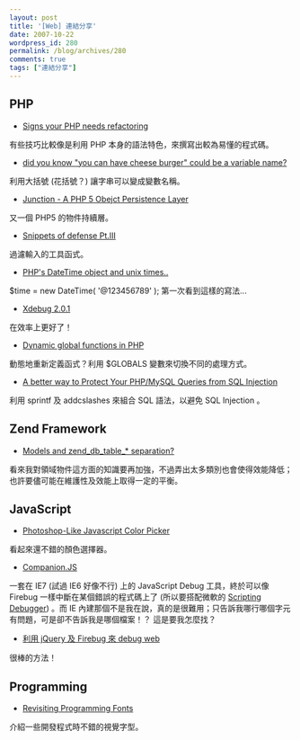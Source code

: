 ```yaml
---
layout: post
title: '[Web] 連結分享'
date: 2007-10-22
wordpress_id: 280
permalink: /blog/archives/280
comments: true
tags: ["連結分享"]
---
```


<!--more-->

## PHP

* [Signs your PHP needs refactoring](http://www.soledadpenades.com/2007/06/05/signs-your-php-needs-refactoring/)

有些技巧比較像是利用 PHP 本身的語法特色，來撰寫出較為易懂的程式碼。

* [did you know "you can have cheese burger" could be a variable name?](http://hasin.wordpress.com/2007/10/20/did-you-know-you-can-have-cheese-burger-could-be-a-variable-name/)

利用大括號 (花括號？) 讓字串可以變成變數名稱。

* [Junction - A PHP 5 Obejct Persistence Layer](http://www.webappers.com/2007/10/20/junction-a-php-5-obejct-persistence-layer/) 

又一個 PHP5 的物件持續層。

* [Snippets of defense Pt.III](http://www.gnucitizen.org/blog/snippets-of-defense-ptiii)

過濾輸入的工具函式。

* [PHP's DateTime object and unix times..](http://www.rooftopsolutions.nl/article/152)

$time = new DateTime( '@123456789' ); 第一次看到這樣的寫法... 

* [Xdebug 2.0.1](http://derickrethans.nl/xdebug_201.php)

在效率上更好了！

* [Dynamic global functions in PHP](http://www.sitepoint.com/blogs/2007/10/21/dynamic-global-functions-in-php/)

動態地重新定義函式？利用 $GLOBALS 變數來切換不同的處理方式。

* [A better way to Protect Your PHP/MySQL Queries from SQL Injection](http://www.whenpenguinsattack.com/2007/10/21/a-better-way-to-protect-your-phpmysql-queries-from-sql-injection/)

利用 sprintf 及 addcslashes 來組合 SQL 語法，以避免 SQL Injection 。 



## Zend Framework

* [Models and zend_db_table_* separation?](http://www.nabble.com/Models-and-zend_db_table_*-separation--t4623094s16154.html#a13202749)

看來我對領域物件這方面的知識要再加強，不過弄出太多類別也會使得效能降低；也許要儘可能在維護性及效能上取得一定的平衡。



## JavaScript

* [Photoshop-Like Javascript Color Picker](http://www.webappers.com/2007/10/18/photoshop-like-javascript-color-picker/)

看起來還不錯的顏色選擇器。

* [Companion.JS](http://www.my-debugbar.com/wiki/CompanionJS/HomePage)

一套在 IE7 (試過 IE6 好像不行) 上的 JavaScript Debug 工具，終於可以像 Firebug 一樣中斷在某個錯誤的程式碼上了 (所以要搭配微軟的 [Scripting Debugger](http://www.microsoft.com/downloads/details.aspx?familyid=2f465be0-94fd-4569-b3c4-dffdf19ccd99&amp;displaylang=en)) 。而 IE 內建那個不是我在說，真的是很難用；只告訴我哪行哪個字元有問題，可是卻不告訴我是哪個檔案！？ 這是要我怎麼找？

* [利用 jQuery 及 Firebug 來 debug web](http://blog.ericsk.org/archives/790)

很棒的方法！ 



## Programming

* [Revisiting Programming Fonts](http://www.codinghorror.com/blog/archives/000969.html)

介紹一些開發程式時不錯的視覺字型。



